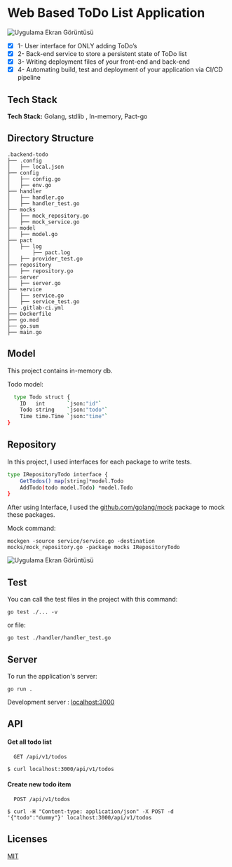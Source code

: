 


# Web Based ToDo List Application

![Uygulama Ekran Görüntüsü](https://raw.githubusercontent.com/MariaLetta/free-gophers-pack/master/goroutines/png/2.png)

- [x] 1- User interface for ONLY adding ToDo’s
- [x] 2- Back-end service to store a persistent state of ToDo list
- [x] 3- Writing deployment files of your front-end and back-end
- [x] 4- Automating build, test and deployment of your application via CI/CD pipeline

## Tech Stack

**Tech Stack:**  Golang, stdlib , In-memory, Pact-go
## Directory Structure
```
.backend-todo
├── .config
│   ├── local.json  
├── config 
│   ├── config.go  
│   ├── env.go  
├── handler 
│   ├── handler.go  
│   ├── handler_test.go  
├── mocks
│   ├── mock_repository.go  
│   ├── mock_service.go  
├── model
│   ├── model.go  
├── pact   
│   ├── log
│       ├── pact.log
│   ├── provider_test.go  
├── repository 
│   ├── repository.go
├── server
│   ├── server.go
├── service
│   ├── service.go
│   ├── service_test.go   
├── .gitlab-ci.yml
├── Dockerfile
├── go.mod
├── go.sum
├── main.go

```


## Model

This project contains in-memory db.

Todo model:

```bash 
  type Todo struct {
	ID   int       `json:"id"`
	Todo string    `json:"todo"`
	Time time.Time `json:"time"`
}
```

## Repository

In this project, I used interfaces for each package to write tests.

```bash 
type IRepositoryTodo interface {
	GetTodos() map[string]*model.Todo
	AddTodo(todo model.Todo) *model.Todo
}
```
After using Interface, I used the [github.com/golang/mock](https://github.com/golang/mock) package to mock these packages.

Mock command:

`mockgen -source service/service.go -destination mocks/mock_repository.go -package mocks IRepositoryTodo`

![Uygulama Ekran Görüntüsü](https://raw.githubusercontent.com/MariaLetta/free-gophers-pack/master/characters/png/49.png)

## Test
You can call the test files in the project with this command:

`go test ./... -v`

or file:

`go test ./handler/handler_test.go`

## Server
To run the application's server:

`go run .`

Development server : [localhost:3000]()




## API

#### Get all todo list

```http
  GET /api/v1/todos
```
`$ curl localhost:3000/api/v1/todos`



#### Create new todo item

```http
  POST /api/v1/todos
```

`$ curl -H "Content-type: application/json" -X POST -d '{"todo":"dummy"}' localhost:3000/api/v1/todos`






## Licenses

[MIT](https://choosealicense.com/licenses/mit/)

  
